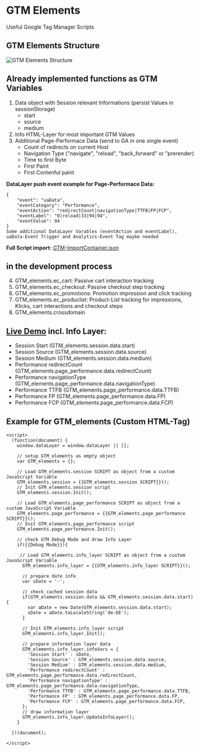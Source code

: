 # GTM Elements
Useful Google Tag Manager Scripts

## GTM Elements Structure
![GTM Elements Structure](https://raw.githubusercontent.com/hokata-elements/gtm-elements/master/img/GTM-elements-structure.png)

## Already implemented functions as GTM Variables
1. Data object with Session relevant Informations (persist Values in sessionStorage)
   - start
   - source
   - medium
2. Info HTML-Layer for most important GTM Values
3. Additional Page-Performace Data (send to GA in one single event)
   - Count of redirects on current Host
   - Navigation Type ("navigate", "reload", "back_forward" or "prerender)
   - Time to first Byte
   - First Paint
   - First Contenful paint
   
**DataLayer push event example for Page-Performace Data:**
```
{
    "event": "uaData",
    "eventCategory": "Performance",
    "eventAction": "redirectCount|navigationType|TTFB|FP|FCP",
    "eventLabel": "0|reload|33|94|94",
    "eventValue": 94
}
Some additional DataLayer Varables (eventAction and eventLabel),
uaData-Event Trigger and Analytics-Event Tag maybe needed
```




**Full Script import:** [GTM-ImportContainer.json](https://github.com/hokata-elements/gtm-elements/blob/master/GTM-ImportContainer.json)

## in the development process
4. GTM_elements.ec_cart: Passive cart interaction tracking
5. GTM_elements.ec_checkout: Passive checkout step tracking
6. GTM_elements.ec_promotions: Promotion impression and click tracking
7. GTM_elements.ec_produclist: Product-List tracking for impressions, Klicks, cart interactions and checkout steps
8. GTM_elements.crossdomain

## [Live Demo](https://elements.digital/playground/GTM-Elements/demo/) incl. Info Layer:
- Session Start (GTM_elements.session.data.start)
- Session Source (GTM_elements.session.data.source)
- Session Medium (GTM_elements.session.data.medium)
- Performance redirectCount (GTM_elements.page_performance.data.redirectCount)
- Performance navigationType (GTM_elements.page_performance.data.navigationType)
- Performance TTFB (GTM_elements.page_performance.data.TTFB)
- Performance FP (GTM_elements.page_performance.data.FP)
- Performance FCP (GTM_elements.page_performance.data.FCP)


## Example for GTM_elements (Custom HTML-Tag)
```
<script>
  (function(document) {
    window.dataLayer = window.dataLayer || [];
    
    // setup GTM_elements as empty object
    var GTM_elements = {};
    
    // Load GTM_elements.session SCRIPT as object from a custom JavaScript Variable
    GTM_elements.session = {{GTM_elements.session SCRIPT}}();
    // Init GTM_elements.session script
    GTM_elements.session.Init();
    
    // Load GTM_elements.page_performance SCRIPT as object from a custom JavaScript Variable
    GTM_elements.page_performance = {{GTM_elements.page_performance SCRIPT}}();
    // Init GTM_elements.page_performance script
    GTM_elements.page_performance.Init();
    
    // check GTM Debug Mode and draw Info Layer
    if({{Debug Mode}}){
    
     // Load GTM_elements.info_layer SCRIPT as object from a custom JavaScript Variable
      GTM_elements.info_layer = {{GTM_elements.info_layer SCRIPT}}(); 
      
      // prepare date info
      var sDate = '-';
      
      // check cached session data
      if(GTM_elements.session.data && GTM_elements.session.data.start){
        var aDate = new Date(GTM_elements.session.data.start);
        sDate = aDate.toLocaleString('de-DE');
      }
      
      // Init GTM_elements.info_layer script
      GTM_elements.info_layer.Init();
      
      // prepare information layer data
      GTM_elements.info_layer.infoVars = {
        'Session Start' : sDate,
        'Session Source' : GTM_elements.session.data.source,
        'Session Medium' : GTM_elements.session.data.medium,
        'Performance redirectCount' : GTM_elements.page_performance.data.redirectCount,
        'Performance navigationType' : GTM_elements.page_performance.data.navigationType,
        'Performance TTFB' : GTM_elements.page_performance.data.TTFB,
        'Performance FP' : GTM_elements.page_performance.data.FP,
        'Performance FCP' : GTM_elements.page_performance.data.FCP,
      };
      // draw information layer
      GTM_elements.info_layer.UpdateInfoLayer();
    }
    
  })(document);

</script>
```
